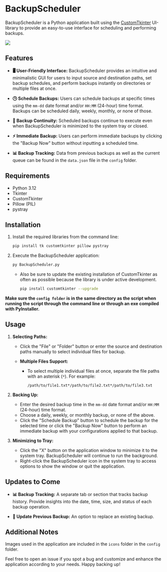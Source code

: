 # BackupScheduler

BackupScheduler is a Python application built using the [CustomTkinter](https://github.com/TomSchimansky/CustomTkinter) UI-library to provide an easy-to-use interface for scheduling and performing backups.

![](https://i.imgur.com/BtlJR8P.png)

## Features

- **🖥️ User-Friendly Interface:** BackupScheduler provides an intuitive and minimalistic GUI for users to input source and destination paths, set backup schedules, and perform backups instantly on directories or multiple files at once.

- **🕒 Schedule Backups:** Users can schedule backups at specific times using the `mm-dd` date format and/or `HH:MM` (24-hour) time format. Backups can be scheduled daily, weekly, monthly, or none of those.

- **🔄 Backup Continuity:** Scheduled backups continue to execute even when BackupScheduler is minimized to the system tray or closed.

- **⚡ Immediate Backup:** Users can perform immediate backups by clicking the "Backup Now" button without inputting a scheduled time.

- **📊 Backup Tracking:** Data from previous backups as well as the current queue can be found in the `data.json` file in the `config` folder.

## Requirements
- Python 3.12
- Tkinter
- CustomTkinter
- Pillow (PIL)
- pystray

## Installation

1. Install the required libraries from the command line:

   ```bash
   pip install tk customtkinter pillow pystray 
   ```

2. Execute the BackupScheduler application:
   ```bash
   py BackupScheduler.py
   ```

   - Also be sure to update the existing installation of CustomTkinter as often as possible because the library is under active development.

      ```bash
      pip install customtkinter --upgrade
      ```
**Make sure the `config folder` is in the same directory as the script when running the script through the command line or through an exe compiled with PyInstaller.**

## Usage

1. **Selecting Paths:**
   - Click the "File" or "Folder" button or enter the source and destination paths manually to select individual files for backup.

    - **Multiple Files Support:**
         
      - To select multiple individual files at once, separate the file paths with an asterisk (`*`). For example:


         ```
         /path/to/file1.txt*/path/to/file2.txt*/path/to/file3.txt

2. **Backing Up:**
   - Enter the desired backup time in the `mm-dd` date format and/or `HH:MM` (24-hour) time format.
   - Choose a daily, weekly, or monthly backup, or none of the above. 
   - Click the "Schedule Backup" button to schedule the backup for the selected time or click the "Backup Now" button to perform an immediate backup with your configurations applied to that backup.

3. **Minimizing to Tray:**
   - Click the "X" button on the application window to minimize it to the system tray. BackupScheduler will continue to run the background.
   - Right-click the BackupScheduler icon in the system tray to access options to show the window or quit the application.

## Updates to Come

- **📊 Backup Tracking:** A separate tab or section that tracks backup history. Provide insights into the date, time, size, and status of each backup operation.

- **🔂 Update Previous Backup:** An option to replace an existing backup.

## Additional Notes

Images used in the application are included in the `icons` folder in the `config` folder.

Feel free to open an issue if you spot a bug and customize and enhance the application according to your needs. Happy backing up!